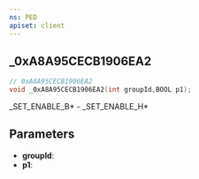 ```yaml
---
ns: PED
apiset: client
---
```

## _0xA8A95CECB1906EA2

```c
// 0xA8A95CECB1906EA2
void _0xA8A95CECB1906EA2(int groupId,BOOL p1);
```

_SET_ENABLE_B* - _SET_ENABLE_H*

## Parameters
* **groupId**:
* **p1**:




